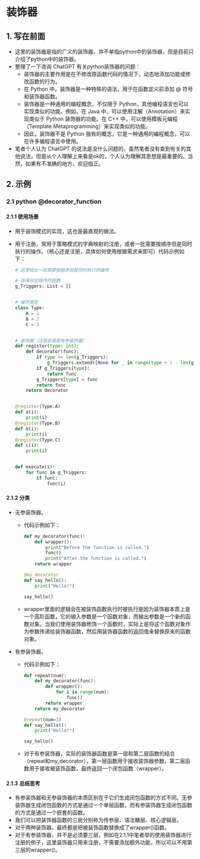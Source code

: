 # 装饰器

## 1. 写在前面

- 这里的装饰器是指的广义的装饰器，并不单指python中的装饰器，但是目前只介绍了python中的装饰器。
- 整理了一下咨询 ChatGPT 有关python装饰器的问题：
  - 装饰器的主要作用是在不修改原函数代码的情况下，动态地添加功能或修改函数的行为。
  - 在 Python 中，装饰器是一种特殊的语法，用于在函数定义前添加 @ 符号和装饰器函数。
  - 装饰器是一种通用的编程概念，不仅限于 Python，其他编程语言也可以实现类似的功能。例如，在 Java 中，可以使用注解（Annotation）来实现类似于 Python 装饰器的功能。在 C++ 中，可以使用模板元编程（Template Metaprogramming）来实现类似的功能。
  - 因此，装饰器不是 Python 独有的概念，它是一种通用的编程概念，可以在许多编程语言中使用。
- 笔者个人认为 ChatGPT 的说法是没什么问题的，虽然笔者没有查到有关的其他说法，但是从个人理解上来看是ok的，个人认为理解其思想是最重要的。当然，如果有不准确的地方，欢迎指正。

## 2. 示例

### 2.1 python @decorator_function

#### 2.1.1 使用场景

- 用于装饰模式的实现，这也是最直观的做法。

- 用于注册，常用于策略模式的字典映射的注册，或者一批需要按顺序但是同时执行的操作。（核心还是注册，具体如何使用根据需求来即可）代码示例如下：

  ```python
  # 这里给出一批需要按顺序但是同时执行的操作
  
  # 存储对应操作的函数
  g_Triggers: List = []
  
  
  # 操作类型
  class Type:
      A = 1
      B = 2
      C = 3
  
  
  # 装饰器（注意这里是有参装饰器）
  def register(type: int):
      def decorator(func):
          if type >= len(g_Triggers):
              g_Triggers.extend([None for _ in range(type + 1 - len(g_Triggers))])
          if g_Triggers[type]:
              return func
          g_Triggers[type] = func
          return func
      return decorator
  
  
  @register(Type.A)
  def a(i):
      print(i)
  @register(Type.B)
  def b(i):
      print(i)
  @register(Type.C)
  def c(i):
      print(i)
  
  
  def execute(i):
      for func in g_Triggers:
          if func:
              func(i)
  ```

#### 2.1.2 分类

- 无参装饰器。

  - 代码示例如下：

    ```python
    def my_decorator(func):
        def wrapper():
            print("Before the function is called.")
            func()
            print("After the function is called.")
        return wrapper
    
    @my_decorator
    def say_hello():
        print("Hello!")
    
    say_hello()
    ```

  - wrapper里面的逻辑会在被装饰函数执行时被执行是因为装饰器本质上是一个高阶函数，它的输入参数是一个函数对象，而输出参数是一个新的函数对象。当我们使用装饰器修饰一个函数时，实际上是将这个函数对象作为参数传递给装饰器函数，然后用装饰器函数的返回值来替换原来的函数对象。

- 有参装饰器。

  - 代码示例如下：

    ```python
    def repeat(num):
        def my_decorator(func):
            def wrapper():
                for i in range(num):
                    func()
            return wrapper
        return my_decorator
    
    @repeat(num=3)
    def say_hello():
        print("Hello!")
    
    say_hello()
    ```

  - 对于有参装饰器，实际的装饰器函数是第一层和第二层函数的结合（repeat和my_decorator），第一层函数用于接收装饰器参数，第二层函数用于接收被装饰函数，最终返回一个闭包函数（wrapper）。

#### 2.1.3 总结思考

- 有参装饰器和无参装饰器的本质区别在于它们生成闭包函数的方式不同。无参装饰器生成闭包函数的方式是通过一个单层函数，而有参装饰器生成闭包函数的方式是通过一个嵌套的函数。
- 我们可以把装饰器函数的三层分别称为传参层、语法糖层、核心逻辑层。
- 对于两种装饰器，最终都是把被装饰函数替换成了wrapper()函数。
- 对于有参装饰器，并不是必须要三层，例如在2.1.1中笔者举的使用装饰器进行注册的例子，这里装饰器只用来注册，不需要添加额外功能，所以可以不用第三层的wrapper()。




